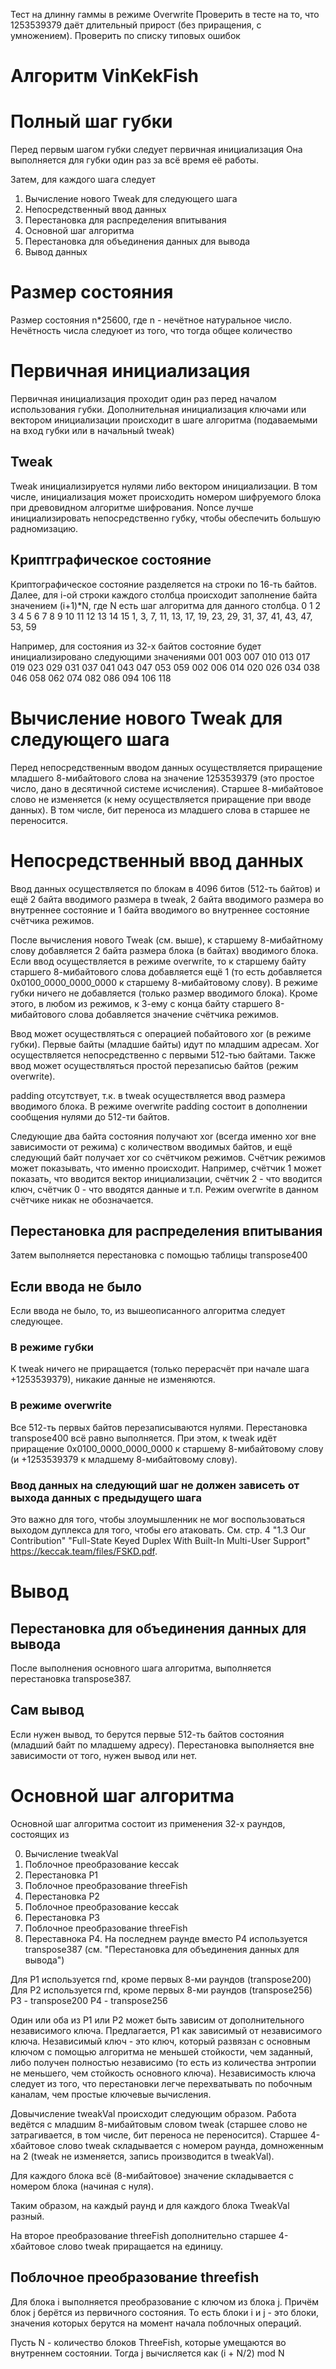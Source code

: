 ﻿Тест на длинну гаммы в режиме Overwrite
Проверить в тесте на то, что 1253539379 даёт длительный прирост (без приращения, с умножением).
Проверить по списку типовых ошибок


# Алгоритм VinKekFish

# Полный шаг губки
Перед первым шагом губки следует первичная инициализация
Она выполняется для губки один раз за всё время её работы.

Затем, для каждого шага следует
1. Вычисление нового Tweak для следующего шага
2. Непосредственный ввод данных
3. Перестановка для распределения впитывания
4. Основной шаг алгоритма
5. Перестановка для объединения данных для вывода
6. Вывод данных

# Размер состояния
Размер состояния n*25600, где n - нечётное натуральное число.
Нечётность числа следуюет из того, что тогда общее количество

# Первичная инициализация

Первичная инициализация проходит один раз перед началом использования губки.
Дополнительная инициализация ключами или вектором инициализации происходит в шаге алгоритма (подаваемыми на вход губки или в начальный tweak)

## Tweak

Tweak инициализируется нулями либо вектором инициализации. В том числе, инициализация может происходить номером шифруемого блока при древовидном алгоритме шифрования.
Nonce лучше инициализировать непосредственно губку, чтобы обеспечить большую радномизацию.


## Криптграфическое состояние

Криптографическое состояние разделяется на строки по 16-ть байтов.
Далее, для i-ой строки каждого столбца происходит заполнение байта значением (i+1)\*N, где N есть шаг алгоритма для данного столбца.
0  1  2   3   4   5   6   7   8   9  10  11  12  13  14  15
1, 3, 7, 11, 13, 17, 19, 23, 29, 31, 37, 41, 43, 47, 53, 59

Например, для состояния из 32-х байтов состояние будет инициализировано следующими значениями
001 003 007 010 013 017 019 023 029 031 037 041 043 047 053 059 002 006 014 020 026 034 038 046 058 062 074 082 086 094 106 118


# Вычисление нового Tweak для следующего шага

Перед непосредственным вводом данных осуществляется приращение младшего 8-мибайтового слова на значение 1253539379 (это простое число, дано в десятичной системе исчисления).
Старшее 8-мибайтовое слово не изменяется (к нему осуществляется приращение при вводе данных). В том числе, бит переноса из младшего слова в старшее не переносится.

# Непосредственный ввод данных

Ввод данных осуществляется по блокам в 4096 битов (512-ть байтов) и ещё 2 байта вводимого размера в tweak, 2 байта вводимого размера во внутреннее состояние и 1 байта вводимого во внутреннее состояние счётчика режимов.

После вычисления нового Tweak (см. выше), к старшему 8-мибайтному слову добавляется 2 байта размера блока (в байтах) вводимого блока.
Если ввод осуществляется в режиме overwrite, то к старшему байту старшего 8-мибайтового слова добавляется ещё 1 (то есть добавляется 0x0100_0000_0000_0000 к старшему 8-мибайтовому слову).
В режиме губки ничего не добавляется (только размер вводимого блока).
Кроме этого, в любом из режимов, к 3-ему с конца байту старшего 8-мибайтового слова добавляется значение счётчика режимов.

Ввод может осуществляться с операцией побайтового xor (в режиме губки). Первые байты (младшие байты) идут по младшим адресам. Xor осуществляется непосредственно с первыми 512-тью байтами.
Также ввод может осуществляться простой перезаписью байтов (режим overwrite).

padding отсутствует, т.к. в tweak осуществляется ввод размера вводимого блока. В режиме overwrite padding состоит в дополнении сообщения нулями до 512-ти байтов.

Следующие два байта состояния получают xor (всегда именно xor вне зависимости от режима) с количеством вводимых байтов, и ещё следующий байт получает xor со счётчиком режимов.
Счётчик режимов может показывать, что именно происходит. Например, счётчик 1 может показать, что вводится вектор инициализации, счётчик 2 - что вводится ключ, счётчик 0 - что вводятся данные и т.п.
Режим overwrite в данном счётчике никак не обозначается.

## Перестановка для распределения впитывания
Затем выполняется перестановка с помощью таблицы transpose400

## Если ввода не было

Если ввода не было, то, из вышеописанного алгоритма следует следующее.

### В режиме губки
К tweak ничего не приращается (только перерасчёт при начале шага +1253539379), никакие данные не изменяются.

### В режиме overwrite
Все 512-ть первых байтов перезаписываются нулями. Перестановка transpose400 всё равно выполняется. При этом, к tweak идёт приращение 0x0100_0000_0000_0000 к старшему 8-мибайтовому слову (и +1253539379 к младшему 8-мибайтовому слову).


### Ввод данных на следующий шаг не должен зависеть от выхода данных с предыдущего шага

Это важно для того, чтобы злоумышленник не мог воспользоваться выходом дуплекса для того, чтобы его атаковать.
См. стр. 4 "1.3 Our Contribution" "Full-State Keyed Duplex With Built-In Multi-User Support" https://keccak.team/files/FSKD.pdf.

# Вывод

## Перестановка для объединения данных для вывода
После выполнения основного шага алгоритма, выполняется перестановка transpose387.

## Сам вывод
Если нужен вывод, то берутся первые 512-ть байтов состояния (младший байт по младшему адресу).
Перестановка выполняется вне зависимости от того, нужен вывод или нет.

# Основной шаг алгоритма

Основной шаг алгоритма состоит из применения 32-х раундов, состоящих из

0. Вычисление tweakVal
1. Поблочное преобразование keccak
2. Перестановка P1
3. Поблочное преобразование threeFish
4. Перестановка P2
5. Поблочное преобразование keccak
6. Перестановка P3
7. Поблочное преобразование threeFish
8. Переставнока P4.
На последнем раунде вместо P4 используется transpose387 (см. "Перестановка для объединения данных для вывода")

Для P1 используется rnd, кроме первых 8-ми раундов (transpose200)
Для P2 используется rnd, кроме первых 8-ми раундов (transpose256)
P3 - transpose200
P4 - transpose256

Один или оба из P1 или P2 может быть зависим от дополнительного независимого ключа. Предлагается, P1 как зависимый от независимого ключа. Независимый ключ - это ключ, который развязан с основным ключом с помощью алгоритма не меньшей стойкости, чем заданный, либо получен полностью независимо (то есть из количества энтропии не меньшего, чем стойкость основного ключа). Независимость ключа следует из того, что перестановки легче перехватывать по побочным каналам, чем простые ключевые вычисления.



Довычисление tweakVal происходит следующим образом.
Работа ведётся с младшим 8-мибайтовым словом tweak (старшее слово не затрагивается, в том числе, бит переноса не переносится).
Старшее 4-хбайтовое слово tweak складывается с номером раунда, домноженным на 2 (tweak не изменяется, запись производится в tweakVal).

Для каждого блока всё (8-мибайтовое) значение складывается с номером блока (начиная с нуля).

Таким образом, на каждый раунд и для каждого блока TweakVal разный.

На второе преобразование threeFish дополнительно старшее 4-хбайтовое слово tweak приращается на единицу.

## Поблочное преобразование threefish

Для блока i выполняется преобразование с ключом из блока j. Причём блок j берётся из первичного состояния. То есть блоки i и j - это блоки, значения которых берутся на момент начала поблочных операций.

Пусть N - количество блоков ThreeFish, которые умещаются во внутреннем состоянии.
Тогда j вычисляется как (i + N/2) mod N
